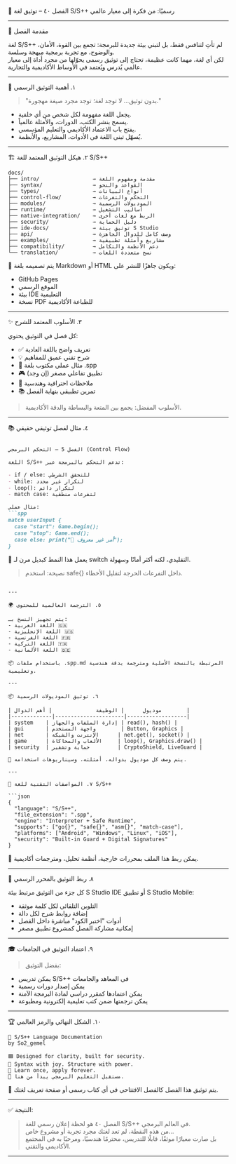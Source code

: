 📘 الفصل ٤٠ – توثيق لغة S/S++ رسميًا: من فكرة إلى معيار عالمي

---

🧭 مقدمة الفصل

لغة S/S++ لم تأتِ لتنافس فقط، بل لتبني بيئة جديدة للبرمجة: تجمع بين القوة، الأمان، والوضوح، مع تجربة برمجية مبهجة وسلسة.  
لكن أي لغة، مهما كانت عظيمة، تحتاج إلى توثيق رسمي يحوّلها من مجرد أداة إلى معيار عالمي يُدرس ويُعتمد في الأوساط الأكاديمية والتجارية.

---

📖 ١. أهمية التوثيق الرسمي

> "بدون توثيق... لا توجد لغة؛ توجد مجرد صيغة مهجورة."

- يجعل اللغة مفهومة لكل شخص من أي خلفية.
- يسمح بنشر الكتب، الدورات، والأمثلة عالمياً.
- يفتح باب الاعتماد الأكاديمي والتعليم المؤسسي.
- يُسهّل تبني اللغة في الأدوات، المشاريع، والأنظمة.

---

🏗️ ٢. هيكل التوثيق المعتمد للغة S/S++

```text
docs/
├── intro/                 → مقدمة ومفهوم اللغة
├── syntax/                → القواعد والنحو
├── types/                 → أنواع البيانات
├── control-flow/          → التحكم والتفرعات
├── modules/               → الموديولات الرسمية
├── runtime/               → أساليب التشغيل
├── native-integration/    → الربط مع لغات أخرى
├── security/              → دليل الحماية
├── ide-docs/              → توثيق بيئة S Studio
├── api/                   → وصف كامل للدوال الجاهزة
├── examples/              → مشاريع وأمثلة تطبيقية
├── compatibility/         → دعم الأنظمة والتكامل
└── translation/           → نسخ متعددة اللغات
```

🔹 يتم تصميمه بلغة Markdown أو HTML ويكون جاهزًا للنشر على:
- GitHub Pages
- الموقع الرسمي
- بيئة IDE التعليمية
- نسخة PDF للطباعة الأكاديمية

---

✨ ٣. الأسلوب المعتمد للشرح

كل فصل في التوثيق يحتوي:
- ✅ تعريف واضح باللغة العادية
- 💡 شرح تقني عميق للمفاهيم
- 🔧 مثال عملي مكتوب بلغة .spp
- 🎮 تطبيق تفاعلي مصغر (إن وجد)
- 🧠 ملاحظات احترافية وهندسية
- 📚 تمرين تطبيقي بنهاية الفصل

> الأسلوب المفضل: يجمع بين المتعة والبساطة والدقة الأكاديمية.

---

📚 ٤. مثال لفصل توثيقي حقيقي

```markdown

الفصل 5 – التحكم البرمجي (Control Flow)

اللغة S/S++ تدعم التحكم بالبرمجة عبر:

- if / else: للتحقق الشرطي
- while: لتكرار غير محدد
- loop(): لتكرار دائم
- match case: لتفرعات منطقية

مثال عملي:
```spp
match userInput {
  case "start": Game.begin();
  case "stop": Game.end();
  case else: print("🤷 أمر غير معروف");
}
```

🔐 يعمل هذا النمط كبديل مرن لـ switch التقليدي، لكنه أكثر أمانًا وسهولة.

> نصيحة: استخدم safe{} داخل التفرعات الحرجة لتقليل الأخطاء.
```

---

🌍 ٥. الترجمة العالمية للمحتوى

يتم تجهيز النسخ بـ:
- اللغة العربية 🇸🇦
- اللغة الإنجليزية 🇺🇸
- اللغة الفرنسية 🇫🇷
- اللغة التركية 🇹🇷
- اللغة الألمانية 🇩🇪

📦 باستخدام ملفات .spp.md المرتبطة بالنسخة الأصلية ومترجمة بدقة هندسية وتعليمية.

---

📦 ٦. توثيق الموديولات الرسمية

| موديول      | الوظيفة              | أهم الدوال        |
|-------------|----------------------|-------------------|
| system    | إدارة الملفات والجهاز | read(), hash() |
| gui       | واجهة المستخدم        | Button, Graphics |
| net       | الإنترنت والشبكة      | net.get(), socket() |
| game      | الألعاب والمحاكاة     | loop(), Graphics.draw() |
| security  | حماية وتشفير         | CryptoShield, LiveGuard |

📘 يتم وصف كل موديول بدواله، أمثلته، وسيناريوهات استخدامه.

---

💾 ٧. المواصفات التقنية للغة S/S++

```json
{
  "language": "S/S++",
  "file_extension": ".spp",
  "engine": "Interpreter + Safe Runtime",
  "supports": ["go{}", "safe{}", "asm{}", "match-case"],
  "platforms": ["Android", "Windows", "Linux", "iOS"],
  "security": "Built-in Guard + Digital Signatures"
}
```

📄 يمكن ربط هذا الملف بمحررات خارجية، أنظمة تحليل، ومترجمات أكاديمية.

---

🧠 ٨. ربط التوثيق بالمحرر الرسمي

كل جزء من التوثيق مرتبط بيئة S Studio IDE أو تطبيق S Studio Mobile:
- التلوين التلقائي لكل كلمة موثقة
- إضافة روابط شرح لكل دالة
- أدوات "اختبر الكود" مباشرة داخل الفصل
- إمكانية مشاركة الفصل كمشروع تطبيق مصغر

---

🎓 ٩. اعتماد التوثيق في الجامعات

> بفضل التوثيق:
- يمكن تدريس S/S++ في المعاهد والجامعات
- يمكن إصدار دورات رسمية
- يمكن اعتمادها كمقرر دراسي لمادة البرمجة الآمنة
- يمكن ترجمتها ضمن كتب تعليمية إلكترونية ومطبوعة

---

🏆 ١٠. الشكل النهائي والرمز العالمي

```text
📘 S/S++ Language Documentation
by So2_gemel

🟦 Designed for clarity, built for security.
🔷 Syntax with joy. Structure with power.
🔷 Learn once, apply forever.
🔷 مستقبل التعليم البرمجي يبدأ من هنا.
```

📜 يتم توثيق هذا الفصل كالفصل الافتتاحي في أي كتاب رسمي أو صفحة تعريف لغتك.

---

✅ النتيجة:

> الفصل ٤٠ هو لحظة إعلان رسمي للغة S/S++ في العالم البرمجي.  
> من هذه النقطة، لم تعد لغتك مجرد تجربة أو مشروع خاص…  
> بل صارت معيارًا موثقًا، قابلًا للتدريس، محترمًا هندسيًا، ومرحبًا به في المجتمع الأكاديمي والتقني.

---
 
